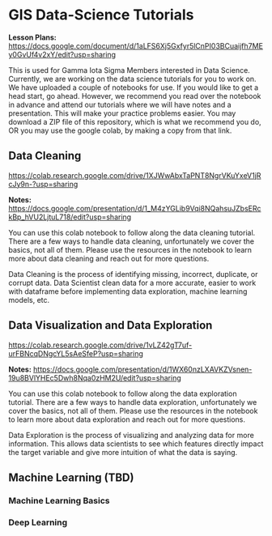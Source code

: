 # GIS Data-Science Tutorials
**Lesson Plans:** https://docs.google.com/document/d/1aLFS6Xj5Gxfyr5lCnPI03BCuaijfh7MEy0GvUf4v2xY/edit?usp=sharing

This is used for Gamma Iota Sigma Members interested in Data Science. Currently, we are working on the data science tutorials for you to work on. We have uploaded a couple of notebooks for use. If you would like to get a head start, go ahead. However, we recommend you read over the notebook in advance and attend our tutorials where we will have notes and a presentation. This will make your practice problems easier. You may download a ZIP file of this repository, which is what we recommend you do, OR you may use the google colab, by making a copy from that link. 
## Data Cleaning
https://colab.research.google.com/drive/1XJWwAbxTaPNT8NgrVKuYxeV1jRcJy9n-?usp=sharing

**Notes:** https://docs.google.com/presentation/d/1_M4zYGLib9Vqi8NQahsuJZbsERckBp_hVU2LjtuL718/edit?usp=sharing

You can use this colab notebook to follow along the data cleaning tutorial. There are a few ways to handle data cleaning, unfortunately we cover the basics, not all of them. Please use the resources in the notebook to learn more about data cleaning and reach out for more questions. 

Data Cleaning is the process of identifying missing, incorrect, duplicate, or corrupt data. Data Scientist clean data for a more accurate, easier to work with dataframe before implementing data exploration, machine learning models, etc. 

## Data Visualization and Data Exploration
https://colab.research.google.com/drive/1vLZ42gT7uf-urFBNcqDNgcYL5sAeSfeP?usp=sharing

**Notes:** https://docs.google.com/presentation/d/1WX60nzLXAVKZVsnen-19u8BVlYHEc5Dwh8Nqa0zHM2U/edit?usp=sharing

You can use this colab notebook to follow along the data exploration tutorial. There are a few ways to handle data exploration, unfortunately we cover the basics, not all of them. Please use the resources in the notebook to learn more about data exploration and reach out for more questions. 

Data Exploration is the process of visualizing and analyzing data for more information. This allows data scientists to see which features directly impact the target variable and give more intuition of what the data is saying. 


## Machine Learning (TBD)
### Machine Learning Basics
### Deep Learning 
